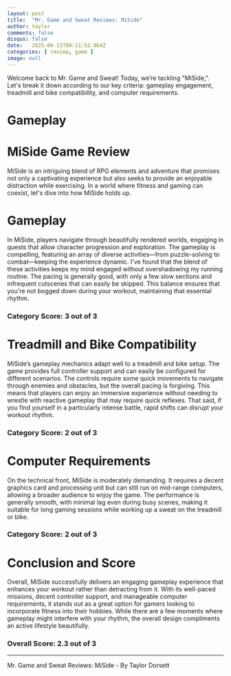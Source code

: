 ```yaml
---
layout: post
title:  "Mr. Game and Sweat Reviews: MiSide"
author: taylor
comments: false
disqus: false
date:   2025-06-11T00:11:52.964Z
categories: [ review, game ]
image: null
---
```


Welcome back to Mr. Game and Sweat! Today, we’re tackling "MiSide,". Let's break it down according to our key criteria: gameplay engagement, treadmill and bike compatibility, and computer requirements.

# Gameplay

# MiSide Game Review

MiSide is an intriguing blend of RPG elements and adventure that promises not only a captivating experience but also seeks to provide an enjoyable distraction while exercising. In a world where fitness and gaming can coexist, let's dive into how MiSide holds up.

# Gameplay

In MiSide, players navigate through beautifully rendered worlds, engaging in quests that allow character progression and exploration. The gameplay is compelling, featuring an array of diverse activities—from puzzle-solving to combat—keeping the experience dynamic. I've found that the blend of these activities keeps my mind engaged without overshadowing my running routine. The pacing is generally good, with only a few slow sections and infrequent cutscenes that can easily be skipped. This balance ensures that you're not bogged down during your workout, maintaining that essential rhythm.

### Category Score: 3 out of 3

# Treadmill and Bike Compatibility

MiSide’s gameplay mechanics adapt well to a treadmill and bike setup. The game provides full controller support and can easily be configured for different scenarios. The controls require some quick movements to navigate through enemies and obstacles, but the overall pacing is forgiving. This means that players can enjoy an immersive experience without needing to wrestle with reactive gameplay that may require quick reflexes. That said, if you find yourself in a particularly intense battle, rapid shifts can disrupt your workout rhythm. 

### Category Score: 2 out of 3

# Computer Requirements

On the technical front, MiSide is moderately demanding. It requires a decent graphics card and processing unit but can still run on mid-range computers, allowing a broader audience to enjoy the game. The performance is generally smooth, with minimal lag even during busy scenes, making it suitable for long gaming sessions while working up a sweat on the treadmill or bike.

### Category Score: 2 out of 3

# Conclusion and Score

Overall, MiSide successfully delivers an engaging gameplay experience that enhances your workout rather than detracting from it. With its well-paced missions, decent controller support, and manageable computer requirements, it stands out as a great option for gamers looking to incorporate fitness into their hobbies. While there are a few moments where gameplay might interfere with your rhythm, the overall design compliments an active lifestyle beautifully.

### Overall Score: 2.3 out of 3

---

Mr. Game and Sweat Reviews: MiSide - By Taylor Dorsett
